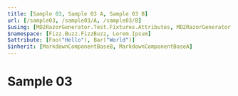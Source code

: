 ```yaml
---
title: [Sample 03, Sample 03 A, Sample 03 B]
url: [/sample03, /sample03/A, /sample03/B]
$using: [MD2RazorGenerator.Test.Fixtures.Attributes, MD2RazorGenerator.Test.Fixtures.ComponentTypes]
$namespace: [Fizz.Buzz.FizzBuzz, Lorem.Ipsum]
$attribute: [Foo("Hello"), Bar("World")]
$inherit: [MarkdownComponentBaseB, MarkdownComponentBaseA]
---
```


# Sample 03